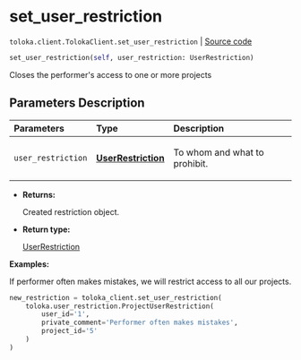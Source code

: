 # set_user_restriction
`toloka.client.TolokaClient.set_user_restriction` | [Source code](https://github.com/Toloka/toloka-kit/blob/v0.1.24/src/client.py#L44)

```python
set_user_restriction(self, user_restriction: UserRestriction)
```

Closes the performer's access to one or more projects

## Parameters Description

| Parameters | Type | Description |
| :----------| :----| :-----------|
`user_restriction`|**[UserRestriction](toloka.client.user_restriction.UserRestriction.md)**|<p>To whom and what to prohibit.</p>

* **Returns:**

  Created restriction object.

* **Return type:**

  [UserRestriction](toloka.client.user_restriction.UserRestriction.md)

**Examples:**

If performer often makes mistakes, we will restrict access to all our projects.

```python
new_restriction = toloka_client.set_user_restriction(
    toloka.user_restriction.ProjectUserRestriction(
        user_id='1',
        private_comment='Performer often makes mistakes',
        project_id='5'
    )
)
```
